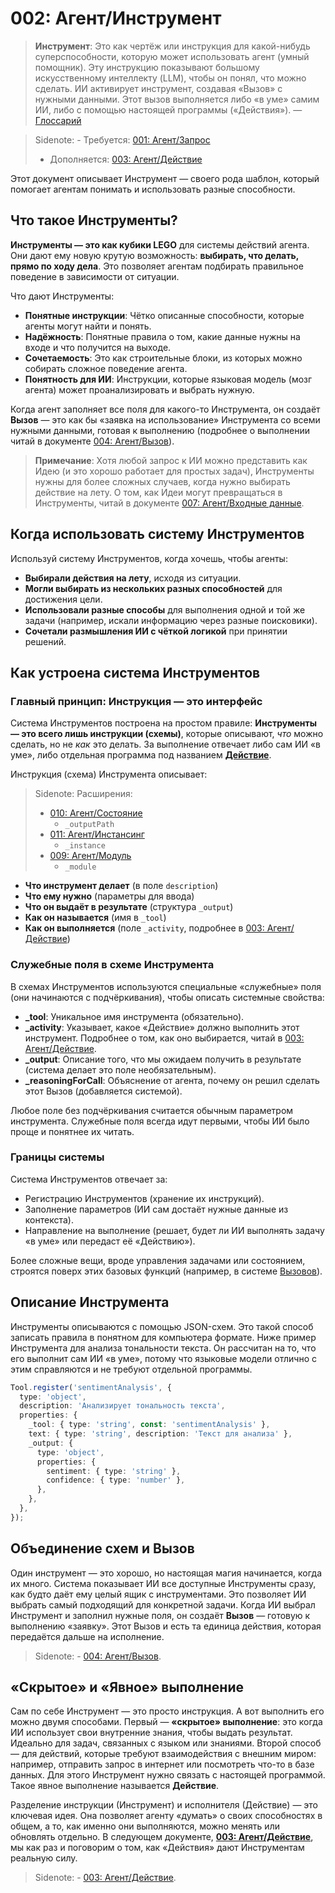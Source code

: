 # 002: Агент/Инструмент

> **Инструмент**: Это как чертёж или инструкция для какой-нибудь суперспособности, которую может использовать агент (умный помощник). Эту инструкцию показывают большому искусственному интеллекту (LLM), чтобы он понял, что можно сделать. ИИ активирует инструмент, создавая «Вызов» с нужными данными. Этот вызов выполняется либо «в уме» самим ИИ, либо с помощью настоящей программы («Действия»). — [Глоссарий](./000_glossary.md)

> Sidenote: - Требуется: [001: Агент/Запрос](./001_agent_request.md)
> - Дополняется: [003: Агент/Действие](./003_agent_activity.md)

Этот документ описывает Инструмент — своего рода шаблон, который помогает агентам понимать и использовать разные способности.

## Что такое Инструменты?

**Инструменты — это как кубики LEGO** для системы действий агента. Они дают ему новую крутую возможность: **выбирать, что делать, прямо по ходу дела**. Это позволяет агентам подбирать правильное поведение в зависимости от ситуации.

Что дают Инструменты:

- **Понятные инструкции**: Чётко описанные способности, которые агенты могут найти и понять.
- **Надёжность**: Понятные правила о том, какие данные нужны на входе и что получится на выходе.
- **Сочетаемость**: Это как строительные блоки, из которых можно собирать сложное поведение агента.
- **Понятность для ИИ**: Инструкции, которые языковая модель (мозг агента) может проанализировать и выбрать нужную.

Когда агент заполняет все поля для какого-то Инструмента, он создаёт **Вызов** — это как бы «заявка на использование» Инструмента со всеми нужными данными, готовая к выполнению (подробнее о выполнении читай в документе [004: Агент/Вызов](./004_agent_call.md)).

> **Примечание**: Хотя любой запрос к ИИ можно представить как Идею (и это хорошо работает для простых задач), Инструменты нужны для более сложных случаев, когда нужно выбирать действие на лету. О том, как Идеи могут превращаться в Инструменты, читай в документе [007: Агент/Входные данные](./007_agent_input.md).

## Когда использовать систему Инструментов

Используй систему Инструментов, когда хочешь, чтобы агенты:

- **Выбирали действия на лету**, исходя из ситуации.
- **Могли выбирать из нескольких разных способностей** для достижения цели.
- **Использовали разные способы** для выполнения одной и той же задачи (например, искали информацию через разные поисковики).
- **Сочетали размышления ИИ с чёткой логикой** при принятии решений.

## Как устроена система Инструментов

### Главный принцип: Инструкция — это интерфейс

Система Инструментов построена на простом правиле: **Инструменты — это всего лишь инструкции (схемы)**, которые описывают, *что* можно сделать, но не *как* это делать. За выполнение отвечает либо сам ИИ «в уме», либо отдельная программа под названием **[Действие](./003_agent_activity.md)**.

Инструкция (схема) Инструмента описывает:

> Sidenote: Расширения:
>
> - [010: Агент/Состояние](./011_agent_state.md)
>   - `_outputPath`
> - [011: Агент/Инстансинг](./011_agent_instancing.md)
>   - `_instance`
> - [009: Агент/Модуль](./009_agent_module.md)
>   - `_module`

- **Что инструмент делает** (в поле `description`)
- **Что ему нужно** (параметры для ввода)
- **Что он выдаёт в результате** (структура `_output`)
- **Как он называется** (имя в `_tool`)
- **Как он выполняется** (поле `_activity`, подробнее в [003: Агент/Действие](./003_agent_activity.md))

### Служебные поля в схеме Инструмента

В схемах Инструментов используются специальные «служебные» поля (они начинаются с подчёркивания), чтобы описать системные свойства:

- **_tool**: Уникальное имя инструмента (обязательно).
- **_activity**: Указывает, какое «Действие» должно выполнить этот инструмент. Подробнее о том, как оно выбирается, читай в [003: Агент/Действие](./003_agent_activity.md).
- **_output**: Описание того, что мы ожидаем получить в результате (система делает это поле необязательным).
- **_reasoningForCall**: Объяснение от агента, почему он решил сделать этот Вызов (добавляется системой).

Любое поле без подчёркивания считается обычным параметром инструмента. Служебные поля всегда идут первыми, чтобы ИИ было проще и понятнее их читать.

### Границы системы

Система Инструментов отвечает за:

- Регистрацию Инструментов (хранение их инструкций).
- Заполнение параметров (ИИ сам достаёт нужные данные из контекста).
- Направление на выполнение (решает, будет ли ИИ выполнять задачу «в уме» или передаст её «Действию»).

Более сложные вещи, вроде управления задачами или состоянием, строятся поверх этих базовых функций (например, в системе [Вызовов](./004_agent_call.md)).

## Описание Инструмента

Инструменты описываются с помощью JSON-схем. Это такой способ записать правила в понятном для компьютера формате. Ниже пример Инструмента для анализа тональности текста. Он рассчитан на то, что его выполнит сам ИИ «в уме», потому что языковые модели отлично с этим справляются и не требуют отдельной программы.

```typescript
Tool.register('sentimentAnalysis', {
  type: 'object',
  description: 'Анализирует тональность текста',
  properties: {
    _tool: { type: 'string', const: 'sentimentAnalysis' },
    text: { type: 'string', description: 'Текст для анализа' },
    _output: {
      type: 'object',
      properties: {
        sentiment: { type: 'string' },
        confidence: { type: 'number' },
      },
    },
  },
});
```

## Объединение схем и Вызов

Один инструмент — это хорошо, но настоящая магия начинается, когда их много. Система показывает ИИ все доступные Инструменты сразу, как будто даёт ему целый ящик с инструментами. Это позволяет ИИ выбрать самый подходящий для конкретной задачи. Когда ИИ выбрал Инструмент и заполнил нужные поля, он создаёт **Вызов** — готовую к выполнению «заявку». Этот Вызов и есть та единица действия, которая передаётся дальше на исполнение.

> Sidenote: - [004: Агент/Вызов](./004_agent_call.md).

## «Скрытое» и «Явное» выполнение

Сам по себе Инструмент — это просто инструкция. А вот выполнить его можно двумя способами. Первый — **«скрытое» выполнение**: это когда ИИ использует свои внутренние знания, чтобы выдать результат. Идеально для задач, связанных с языком или знаниями. Второй способ — для действий, которые требуют взаимодействия с внешним миром: например, отправить запрос в интернет или посмотреть что-то в базе данных. Для этого Инструмент нужно связать с настоящей программой. Такое явное выполнение называется **Действие**.

Разделение инструкции (Инструмент) и исполнителя (Действие) — это ключевая идея. Она позволяет агенту «думать» о своих способностях в общем, а то, как именно они выполняются, можно менять или обновлять отдельно. В следующем документе, **[003: Агент/Действие](./003_agent_activity.md)**, мы как раз и поговорим о том, как «Действия» дают Инструментам реальную силу.

> Sidenote: - [003: Агент/Действие](./003_agent_activity.md).
